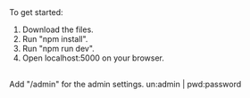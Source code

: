 ##
To get started:
1. Download the files.
2. Run "npm install".
3. Run "npm run dev".
4. Open localhost:5000 on your browser.

##
Add "/admin" for the admin settings.
un:admin | pwd:password
